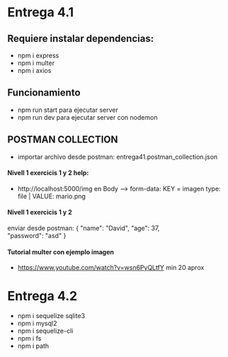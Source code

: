 # Entrega 4.1

## Requiere instalar dependencias:

- npm i express
- npm i multer
- npm i axios

## Funcionamiento

- npm run start para ejecutar server
- npm run dev para ejecutar server con nodemon

## POSTMAN COLLECTION

- importar archivo desde postman: entrega41.postman_collection.json

#### Nivell 1 exercicis 1 y 2 help:

- http://localhost:5000/img
  en Body --> form-data:
  KEY = imagen type: file | VALUE: mario.png

#### Nivell 1 exercicis 1 y 2

enviar desde postman:
{
"name": "David",
"age": 37,  
 "password": "asd"
}

#### Tutorial multer con ejemplo imagen

- https://www.youtube.com/watch?v=wsn6PyQLtfY min 20 aprox

# Entrega 4.2

- npm i sequelize sqlite3
- npm i mysql2
- npm i sequelize-cli
- npm i fs
- npm i path
